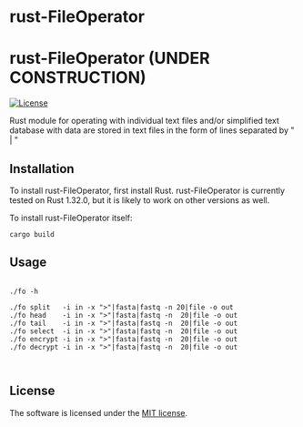 # rust-FileOperator



# rust-FileOperator  (UNDER CONSTRUCTION)

[![License](https://img.shields.io/badge/license-MIT-blue.svg)](https://github.com/RobertBakaric/rust-FileOperator/blob/master/LICENSE)

Rust module for operating with individual text files and/or simplified text database with data are stored in text files in the form of lines separated by " | "

## Installation

To install rust-FileOperator, first install Rust. rust-FileOperator is currently tested on Rust 1.32.0, but it is likely to work on other versions as well.

To install rust-FileOperator itself: 

```
cargo build 
```

## Usage
```

./fo -h

./fo split   -i in -x ">"|fasta|fastq -n 20|file -o out
./fo head    -i in -x ">"|fasta|fastq -n  20|file -o out
./fo tail    -i in -x ">"|fasta|fastq -n  20|file -o out
./fo select  -i in -x ">"|fasta|fastq -n  20|file -o out
./fo encrypt -i in -x ">"|fasta|fastq -n  20|file -o out
./fo decrypt -i in -x ">"|fasta|fastq -n  20|file -o out
 


```


## License

The software is licensed under the  [MIT license](http://opensource.org/licenses/MIT).

